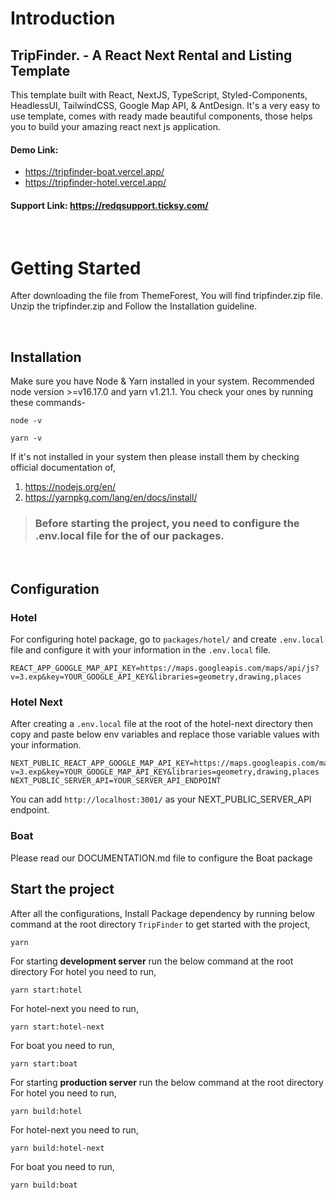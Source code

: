 # Introduction

## TripFinder. - A React Next Rental and Listing Template

This template built with React, NextJS, TypeScript, Styled-Components, HeadlessUI, TailwindCSS, Google Map API, & AntDesign. It's a very easy to use template, comes with ready made beautiful components, those helps you to build your amazing react next js application.

#### Demo Link: 
- https://tripfinder-boat.vercel.app/
- https://tripfinder-hotel.vercel.app/

#### Support Link: https://redqsupport.ticksy.com/

<br>

# Getting Started

After downloading the file from ThemeForest, You will find tripfinder.zip file. Unzip the tripfinder.zip and Follow the Installation guideline.

<br>

## Installation

Make sure you have Node & Yarn installed in your system. Recommended node version >=v16.17.0 and yarn v1.21.1. You check your ones by running these commands-

```
node -v

yarn -v
```

If it's not installed in your system then please install them by checking official documentation of,

1. https://nodejs.org/en/
2. https://yarnpkg.com/lang/en/docs/install/

> ### Before starting the project, you need to configure the .env.local file for the of our packages.

<br/>

## Configuration

### Hotel

For configuring hotel package, go to `packages/hotel/` and create `.env.local` file and configure it with your information in the `.env.local` file.

```
REACT_APP_GOOGLE_MAP_API_KEY=https://maps.googleapis.com/maps/api/js?v=3.exp&key=YOUR_GOOGLE_API_KEY&libraries=geometry,drawing,places
```

### Hotel Next

After creating a `.env.local` file at the root of the hotel-next directory then copy and paste below env variables and replace those variable values with your information.

```
NEXT_PUBLIC_REACT_APP_GOOGLE_MAP_API_KEY=https://maps.googleapis.com/maps/api/js?v=3.exp&key=YOUR_GOOGLE_MAP_API_KEY&libraries=geometry,drawing,places
NEXT_PUBLIC_SERVER_API=YOUR_SERVER_API_ENDPOINT
```

You can add `http://localhost:3001/` as your NEXT_PUBLIC_SERVER_API endpoint.

### Boat

Please read our DOCUMENTATION.md file to configure the Boat package

## Start the project

After all the configurations, Install Package dependency by running below command at the root directory `TripFinder` to get started with the project,

```
yarn
```

For starting **development server** run the below command at the root directory
For hotel you need to run,

```
yarn start:hotel
```

For hotel-next you need to run,

```
yarn start:hotel-next
```

For boat you need to run,

```
yarn start:boat
```

For starting **production server** run the below command at the root directory
For hotel you need to run,

```
yarn build:hotel
```

For hotel-next you need to run,

```
yarn build:hotel-next
```

For boat you need to run,

```
yarn build:boat
```
